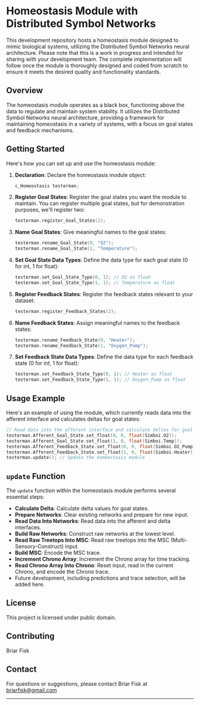# Homeostasis Module with Distributed Symbol Networks

This development repository hosts a homeostasis module designed to mimic biological systems, utilizing the Distributed Symbol Networks neural architecture. Please note that this is a work in progress and intended for sharing with your development team. The complete implementation will follow once the module is thoroughly designed and coded from scratch to ensure it meets the desired quality and functionality standards.

## Overview

The homeostasis module operates as a black box, functioning above the data to regulate and maintain system stability. It utilizes the Distributed Symbol Networks neural architecture, providing a framework for maintaining homeostasis in a variety of systems, with a focus on goal states and feedback mechanisms.

## Getting Started

Here's how you can set up and use the homeostasis module:

1. **Declaration**: Declare the homeostasis module object:

    ```cpp
    c_Homeostasis testerman;
    ```

2. **Register Goal States**: Register the goal states you want the module to maintain. You can register multiple goal states, but for demonstration purposes, we'll register two:

    ```cpp
    testerman.register_Goal_States(2);
    ```

3. **Name Goal States**: Give meaningful names to the goal states:

    ```cpp
    testerman.rename_Goal_State(0, "O2");
    testerman.rename_Goal_State(1, "Temperature");
    ```

4. **Set Goal State Data Types**: Define the data type for each goal state (0 for int, 1 for float):

    ```cpp
    testerman.set_Goal_State_Type(0, 1); // O2 as float
    testerman.set_Goal_State_Type(1, 1); // Temperature as float
    ```

5. **Register Feedback States**: Register the feedback states relevant to your dataset:

    ```cpp
    testerman.register_Feedback_States(2);
    ```

6. **Name Feedback States**: Assign meaningful names to the feedback states:

    ```cpp
    testerman.rename_Feedback_State(0, "Heater");
    testerman.rename_Feedback_State(1, "Oxygen_Pump");
    ```

7. **Set Feedback State Data Types**: Define the data type for each feedback state (0 for int, 1 for float):

    ```cpp
    testerman.set_Feedback_State_Type(0, 1); // Heater as float
    testerman.set_Feedback_State_Type(1, 1); // Oxygen_Pump as float
    ```

## Usage Example

Here's an example of using the module, which currently reads data into the afferent interface and calculates deltas for goal states:

```cpp
// Read data into the afferent interface and calculate deltas for goal states
testerman.Afferent_Goal_State.set_float(0, 0, float(Simboi.O2));
testerman.Afferent_Goal_State.set_float(1, 0, float(Simboi.Temp));
testerman.Afferent_Feedback_State.set_float(0, 0, float(Simboi.O2_Pump));
testerman.Afferent_Feedback_State.set_float(1, 0, float(Simboi.Heater));
testerman.update(); // Update the homeostasis module
```

## `update` Function

The `update` function within the homeostasis module performs several essential steps:

- **Calculate Delta**: Calculate delta values for goal states.
- **Prepare Networks**: Clear existing networks and prepare for new input.
- **Read Data Into Networks**: Read data into the afferent and delta interfaces.
- **Build Raw Networks**: Construct raw networks at the lowest level.
- **Read Raw Treetops Into MSC**: Read raw treetops into the MSC (Multi-Sensory-Construct) input.
- **Build MSC**: Encode the MSC trace.
- **Increment Chrono Array**: Increment the Chrono array for time tracking.
- **Read Chrono Array Into Chrono**: Reset input, read in the current Chrono, and encode the Chrono trace.
- Future development, including predictions and trace selection, will be added here.

## License

This project is licensed under public domain.

## Contributing

Briar Fisk

## Contact

For questions or suggestions, please contact Briar Fisk at briarfisk@gmail.com

---
